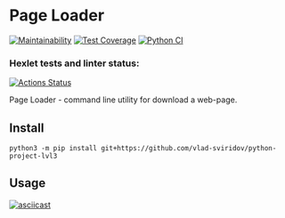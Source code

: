# Page Loader
[![Maintainability](https://api.codeclimate.com/v1/badges/9403817caa758a4dac5f/maintainability)](https://codeclimate.com/github/vlad-sviridov/python-project-lvl3/maintainability)
[![Test Coverage](https://api.codeclimate.com/v1/badges/9403817caa758a4dac5f/test_coverage)](https://codeclimate.com/github/vlad-sviridov/python-project-lvl3/test_coverage)
[![Python CI](https://github.com/vlad-sviridov/python-project-lvl3/actions/workflows/pyci.yml/badge.svg)](https://github.com/vlad-sviridov/python-project-lvl3/actions/workflows/pyci.yml)

### Hexlet tests and linter status:
[![Actions Status](https://github.com/vlad-sviridov/python-project-lvl3/workflows/hexlet-check/badge.svg)](https://github.com/vlad-sviridov/python-project-lvl3/actions)

Page Loader - command line utility for download a web-page.

## Install
```
python3 -m pip install git+https://github.com/vlad-sviridov/python-project-lvl3
```

## Usage
[![asciicast](https://asciinema.org/a/VEEfiq2iPjTEPcIZ0f9jJWBHb.svg)](https://asciinema.org/a/VEEfiq2iPjTEPcIZ0f9jJWBHb)

